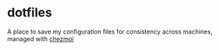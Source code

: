# dotfiles

A place to save my configuration files for consistency across machines, managed with [chezmoi](https://www.chezmoi.io/)

